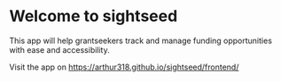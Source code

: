 # Welcome to sightseed

This app will help grantseekers track and manage funding opportunities with ease and accessibility. 

Visit the app on https://arthur318.github.io/sightseed/frontend/
